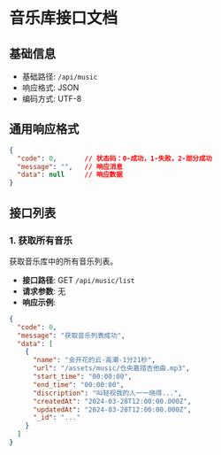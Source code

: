 # 音乐库接口文档

## 基础信息

- 基础路径: `/api/music`
- 响应格式: JSON
- 编码方式: UTF-8

## 通用响应格式

```json
{
  "code": 0,       // 状态码：0-成功，1-失败，2-部分成功
  "message": "",   // 响应消息
  "data": null     // 响应数据
}
```

## 接口列表

### 1. 获取所有音乐

获取音乐库中的所有音乐列表。

- **接口路径**: GET `/api/music/list`
- **请求参数**: 无
- **响应示例**:

```json
{
  "code": 0,
  "message": "获取音乐列表成功",
  "data": [
    {
      "name": "会开花的云-高潮-1分21秒",
      "url": "/assets/music/仓央嘉措吉他曲.mp3",
      "start_time": "00:00:00",
      "end_time": "00:00:00",
      "discription": "叫轻视我的人一一晓得...",
      "createdAt": "2024-03-28T12:00:00.000Z",
      "updatedAt": "2024-03-28T12:00:00.000Z",
      "_id": "..."
    }
  ]
}
```